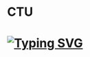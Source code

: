 # CTU
# [![Typing SVG](https://readme-typing-svg.herokuapp.com/?color=800080&lines=I+Love+Programming)](https://git.io/typing-svg)
